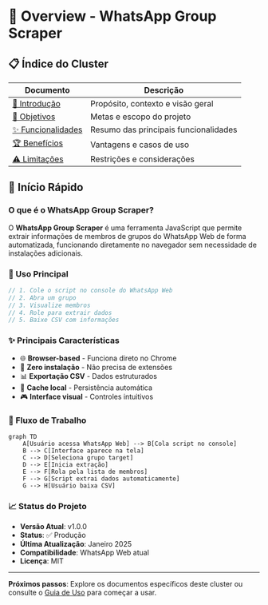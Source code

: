 # 🎯 Overview - WhatsApp Group Scraper

## 📋 Índice do Cluster

| Documento | Descrição |
|-----------|-----------|
| [📖 Introdução](./introduction.md) | Propósito, contexto e visão geral |
| [🎯 Objetivos](./objectives.md) | Metas e escopo do projeto |
| [✨ Funcionalidades](./features-summary.md) | Resumo das principais funcionalidades |
| [🏆 Benefícios](./benefits.md) | Vantagens e casos de uso |
| [⚠️ Limitações](./limitations.md) | Restrições e considerações |

## 🚀 Início Rápido

### O que é o WhatsApp Group Scraper?

O **WhatsApp Group Scraper** é uma ferramenta JavaScript que permite extrair informações de membros de grupos do WhatsApp Web de forma automatizada, funcionando diretamente no navegador sem necessidade de instalações adicionais.

### 🎯 Uso Principal

```javascript
// 1. Cole o script no console do WhatsApp Web
// 2. Abra um grupo
// 3. Visualize membros
// 4. Role para extrair dados
// 5. Baixe CSV com informações
```

### ✨ Principais Características

- 🌐 **Browser-based** - Funciona direto no Chrome
- 🚀 **Zero instalação** - Não precisa de extensões
- 📊 **Exportação CSV** - Dados estruturados
- 💾 **Cache local** - Persistência automática
- 🎮 **Interface visual** - Controles intuitivos

### 🔄 Fluxo de Trabalho

```mermaid
graph TD
    A[Usuário acessa WhatsApp Web] --> B[Cola script no console]
    B --> C[Interface aparece na tela]
    C --> D[Seleciona grupo target]
    D --> E[Inicia extração]
    E --> F[Rola pela lista de membros]
    F --> G[Script extrai dados automaticamente]
    G --> H[Usuário baixa CSV]
```

### 📈 Status do Projeto

- **Versão Atual**: v1.0.0
- **Status**: ✅ Produção
- **Última Atualização**: Janeiro 2025
- **Compatibilidade**: WhatsApp Web atual
- **Licença**: MIT

---

**Próximos passos**: Explore os documentos específicos deste cluster ou consulte o [Guia de Uso](../features/usage-guide.md) para começar a usar.